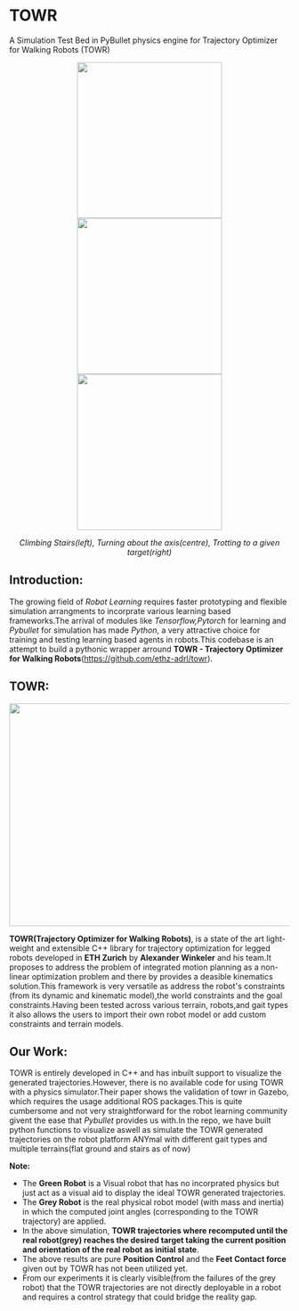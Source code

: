 # TOWR
A Simulation Test Bed in PyBullet physics engine for Trajectory Optimizer for Walking Robots (TOWR)
<p align="center">
   <img width="260" height="280" src="https://github.com/lok-i/towr_pybullet/blob/master/media/stairs.gif">
   <img width="260" height="280" src="https://github.com/lok-i/towr_pybullet/blob/master/media/turn.gif">
   <img width="260" height="280" src="https://github.com/lok-i/towr_pybullet/blob/master/media/trot.gif">
</p>

<p align = "center">
<i>Climbing Stairs(left), Turning about the axis(centre), Trotting to a given target(right) </i><br>
</p>

## Introduction:
The growing field of *Robot Learning* requires faster prototyping and flexible simulation arrangments to incorprate various learning based frameworks.The arrival of modules like *Tensorflow,Pytorch* for learning and *Pybullet* for simulation has made *Python*, a very attractive choice for training and testing learning based agents in robots.This codebase is an attempt to build a pythonic wrapper arround **TOWR - Trajectory Optimizer for Walking Robots**(https://github.com/ethz-adrl/towr).

## TOWR:
<p align="center">
   <img width="700" height="400" src="https://github.com/lok-i/towr_pybullet/blob/master/media/towr.gif">
</p>

**TOWR(Trajectory Optimizer for Walking Robots)**, is a state of the art light-weight and extensible C++ library for trajectory optimization for legged robots developed in **ETH Zurich** by **Alexander Winkeler** and his team.It proposes to address the problem of integrated motion planning as a non-linear optimization problem and there by provides a deasible kinematics solution.This framework is very versatile as address the robot's constraints (from its dynamic and kinematic model),the world constraints and the goal constraints.Having been tested across various terrain, robots,and gait types it also allows the users to import their own robot model or add custom constraints and terrain models.

## Our Work:

TOWR is entirely developed in C++ and has inbuilt support to visualize the generated trajectories.However, there is no available code for using TOWR with a physics simulator.Their paper shows the validation of towr in Gazebo, which requires
the usage additional ROS packages.This is quite cumbersome and not very straightforward for the robot learning community givent the ease that *Pybullet* provides us with.In the repo, we have built python functions to visualize aswell as simulate the TOWR generated trajectories on the robot platform ANYmal with different gait types and multiple terrains(flat ground and stairs as of now)


**Note:**

* The **Green Robot** is a Visual robot that has no incorprated physics but just act as a visual aid to display the ideal TOWR generated trajectories.
* The **Grey Robot** is the real physical robot model (with mass and inertia) in which the computed joint angles (corresponding to the TOWR trajectory) are applied.
* In the above simulation, **TOWR trajectories where recomputed until the real robot(grey) reaches the desired target taking the current position and orientation of the real robot as initial state**.
* The above results are pure **Position Control** and the **Feet Contact force** given out by TOWR has not been utilized yet.
* From our experiments it is clearly visible(from the failures of the grey robot) that the TOWR trajectories are not directly deployable in a robot and requires a control strategy that could bridge the reality gap.
